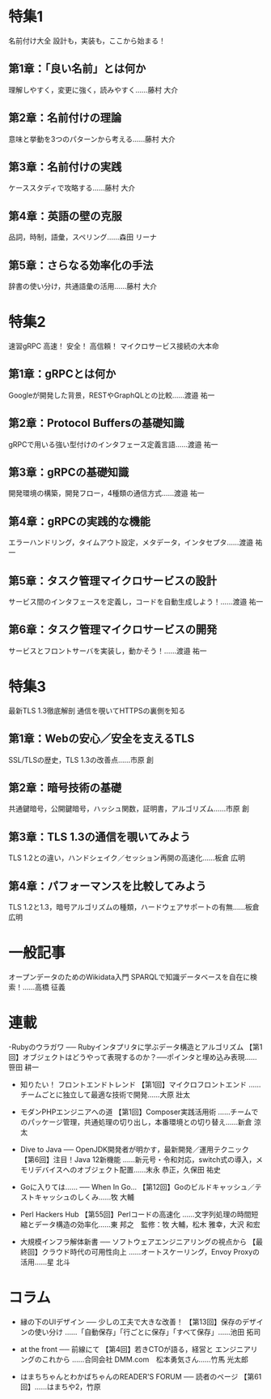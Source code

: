 # 特集1
名前付け大全
設計も，実装も，ここから始まる！
## 第1章：「良い名前」とは何か
理解しやすく，変更に強く，読みやすく……藤村 大介
## 第2章：名前付けの理論
意味と挙動を3つのパターンから考える……藤村 大介
## 第3章：名前付けの実践
ケーススタディで攻略する……藤村 大介
## 第4章：英語の壁の克服
品詞，時制，語彙，スペリング……森田 リーナ
## 第5章：さらなる効率化の手法
辞書の使い分け，共通語彙の活用……藤村 大介

# 特集2
速習gRPC
高速！ 安全！ 高信頼！ マイクロサービス接続の大本命
## 第1章：gRPCとは何か
Googleが開発した背景，RESTやGraphQLとの比較……渡邉 祐一
## 第2章：Protocol Buffersの基礎知識
gRPCで用いる強い型付けのインタフェース定義言語……渡邉 祐一
## 第3章：gRPCの基礎知識
開発環境の構築，開発フロー，4種類の通信方式……渡邉 祐一
## 第4章：gRPCの実践的な機能
エラーハンドリング，タイムアウト設定，メタデータ，インタセプタ……渡邉 祐一
## 第5章：タスク管理マイクロサービスの設計
サービス間のインタフェースを定義し，コードを自動生成しよう！……渡邉 祐一
## 第6章：タスク管理マイクロサービスの開発
サービスとフロントサーバを実装し，動かそう！……渡邉 祐一

# 特集3
最新TLS 1.3徹底解剖
通信を覗いてHTTPSの裏側を知る
## 第1章：Webの安心／安全を支えるTLS
SSL/TLSの歴史，TLS 1.3の改善点……市原 創
## 第2章：暗号技術の基礎
共通鍵暗号，公開鍵暗号，ハッシュ関数，証明書，アルゴリズム……市原 創
## 第3章：TLS 1.3の通信を覗いてみよう
TLS 1.2との違い，ハンドシェイク／セッション再開の高速化……板倉 広明
## 第4章：パフォーマンスを比較してみよう
TLS 1.2と1.3，暗号アルゴリズムの種類，ハードウェアサポートの有無……板倉 広明

# 一般記事
オープンデータのためのWikidata入門
SPARQLで知識データベースを自在に検索！……高橋 征義

# 連載
-Rubyのウラガワ ── Rubyインタプリタに学ぶデータ構造とアルゴリズム
【第1回】オブジェクトはどうやって表現するのか？──ポインタと埋め込み表現……笹田 耕一

- 知りたい！ フロントエンドトレンド
【第1回】マイクロフロントエンド ……チームごとに独立して最適な技術で開発……大原 壯太

- モダンPHPエンジニアへの道
【第1回】Composer実践活用術 ……チームでのパッケージ管理，共通処理の切り出し，本番環境との切り替え……新倉 涼太

- Dive to Java ── OpenJDK開発者が明かす，最新開発／運用テクニック
【第6回】注目！Java 12新機能 ……新元号・令和対応，switch式の導入，メモリデバイスへのオブジェクト配置……末永 恭正，久保田 祐史

- Goに入りては…… ── When In Go...
【第12回】Goのビルドキャッシュ／テストキャッシュのしくみ……牧 大輔

- Perl Hackers Hub
【第55回】Perlコードの高速化 ……文字列処理の時間短縮とデータ構造の効率化……東 邦之　監修：牧 大輔，松木 雅幸，大沢 和宏

- 大規模インフラ解体新書 ── ソフトウェアエンジニアリングの視点から
【最終回】クラウド時代の可用性向上 ……オートスケーリング，Envoy Proxyの活用……星 北斗

# コラム
- 縁の下のUIデザイン ── 少しの工夫で大きな改善！
【第13回】保存のデザインの使い分け ……「自動保存」「行ごとに保存」「すべて保存」……池田 拓司

- at the front ── 前線にて
【第4回】若きCTOが語る，経営と エンジニアリングのこれから ……合同会社 DMM.com　松本勇気さん……竹馬 光太郎

- はまちちゃんとわかばちゃんのREADER'S FORUM ── 読者のページ
【第61回】……はまちや2，竹原
